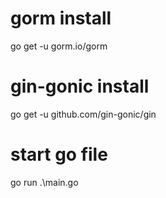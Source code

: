 # gorm install
go get -u gorm.io/gorm

# gin-gonic install
go get -u github.com/gin-gonic/gin

# start go file
go run .\main.go